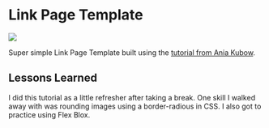 # Link Page Template

<image src="images/readMeImage.png">

Super simple Link Page Template built using the <a href="https://www.youtube.com/watch?v=GRgt5efpmdM" target="_blank">tutorial from Ania Kubow</a>. 

## Lessons Learned
I did this tutorial as a little refresher after taking a break. One skill I walked away with was rounding images using a border-radious in CSS. I also got to practice using Flex Blox.